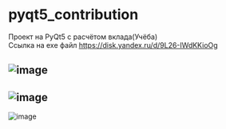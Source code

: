 # pyqt5_contribution
Проект на PyQt5 с расчётом вклада(Учёба)  
Ссылка на exe файл https://disk.yandex.ru/d/9L26-IWdKKioOg

![image](https://user-images.githubusercontent.com/40400854/169982580-09d47ef7-20f3-4adf-bec8-b5310c92cadb.png)  
---  
![image](https://user-images.githubusercontent.com/40400854/170026170-b7436972-a975-499e-8801-8a3f26914113.png)  
---  
![image](https://user-images.githubusercontent.com/40400854/170029456-0f9fcb87-1496-4e91-b9c0-898f019fa5a8.png)

